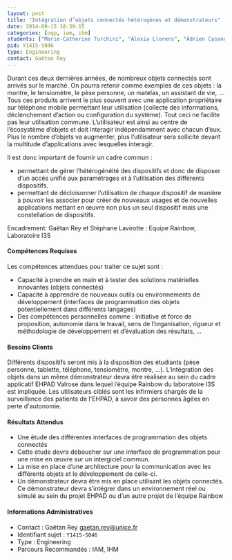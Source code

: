 ```yaml
---
layout: post
title: "Intégration d’objets connectés hétérogènes et démonstrateurs"
date: 2014-09-15 18:39:15
categories: [oqp, iam, ihm]
students: ["Marie-Catherine Turchini", "Alexia Llorens", "Adrien Casanova", "Victor Sallé"]
pid: Y1415-S046
type: Engineering
contact: Gaëtan Rey
---
```

       
Durant ces deux dernières années, de nombreux objets connectés sont arrivés sur le marché. On pourra retenir comme exemples de ces objets : la montre, le tensiomètre, le pèse personne, un matelas,  un assistant de vie, … Tous ces produits arrivent le plus souvent avec une application propriétaire sur téléphone mobile permettant leur utilisation (collecte des informations, déclenchement d’action ou configuration du système). Tout ceci ne facilite pas leur utilisation commune. L’utilisateur est ainsi au centre de l’écosystème d’objets et doit interagir indépendamment avec chacun d’eux. Plus le nombre d’objets va augmenter, plus l’utilisateur sera sollicité devant la multitude d’applications avec lesquelles interagir.

Il est donc important de fournir un cadre commun :

- permettant de gérer l’hétérogénéité des dispositifs et donc de disposer d’un accès unifié aux paramétrages et à l’utilisation des différents dispositifs. 
- permettant de décloisonner l’utilisation de chaque dispositif de manière à pouvoir les associer pour créer de nouveaux usages et de nouvelles applications mettant en œuvre non plus un seul dispositif mais une constellation de dispositifs.

Encadrement: Gaëtan Rey et Stéphane Lavirotte : Equipe Rainbow, Laboratoire I3S

#### Compétences Requises
Les compétences attendues pour traiter ce sujet sont :

-	Capacité à prendre en main et à tester des solutions matérielles innovantes (objets connectés)
-	Capacité à apprendre de nouveaux outils ou environnements de développement (interfaces de programmation des objets potentiellement dans différents langages)
-	Des compétences personnelles comme : initiative et force de proposition, autonomie dans le travail, sens de l’organisation, rigueur et méthodologie de développement et d’évaluation des résultats, …


#### Besoins Clients

Différents dispositifs seront mis à la disposition des étudiants (pèse personne, tablette, téléphone, tensiomètre, montre, …).
L’intégration des objets dans un même démonstrateur devra être réalisée au sein du cadre applicatif EHPAD Valrose dans lequel l’équipe Rainbow du laboratoire I3S est impliquée. Les utilisateurs ciblés sont les infirmiers chargés de la surveillance des patients de l'EHPAD, à savoir des personnes âgées en perte d'autonomie.

#### Résultats Attendus

- Une étude des différentes interfaces de programmation des objets connectés
- Cette étude devra déboucher sur une interface de programmation pour une mise en œuvre sur un intergiciel commun.
- La mise en place d’une architecture pour la communication avec les différents objets et le développement de celle-ci.
- Un démonstrateur devra être mis en place utilisant les objets connectés. Ce démonstrateur devra s’intégrer dans un environnement réel ou simulé au sein du projet EHPAD ou d’un autre projet de l’équipe Rainbow
     

#### Informations Administratives
  * Contact : Gaëtan Rey <gaetan.rey@unice.fr>
  * Identifiant sujet : `Y1415-S046`
  * Type : Engineering
  * Parcours Recommandés : IAM, IHM
     
